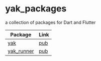 # yak_packages
a collection of packages for Dart and Flutter


| Package | Link |
|--------|-----|
| [yak](https://github.com/iapicca/yak_packages/tree/master/yak) | [pub](https://pub.dev/packages/yak) |
| [yak_runner](https://github.com/iapicca/yak_packages/tree/master/yak_runner) | [pub](https://pub.dev/packages/yak_runner) |
